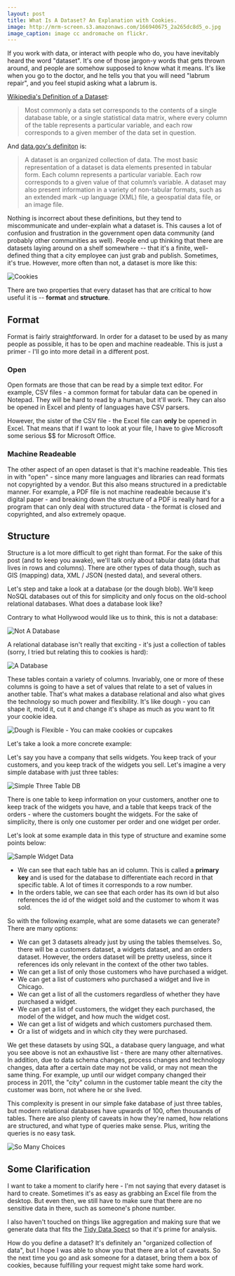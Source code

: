 ```yaml
---
layout: post
title: What Is A Dataset? An Explanation with Cookies.
image: http://mrm-screen.s3.amazonaws.com/166940675_2a265dc8d5_o.jpg
image_caption: image cc andromache on flickr.
---
```


If you work with data, or interact with people who do, you have inevitably heard the word "dataset".  It's one of those jargon-y words that gets thrown around, and people are somehow supposed to know what it means. It's like when you go to the doctor, and he tells you that you will need "labrum repair", and you feel stupid asking what a labrum is.  

[Wikipedia's Definition of a Dataset](https://en.wikipedia.org/wiki/Data_set):
> Most commonly a data set corresponds to the contents of a single 
> database table, or a single statistical data matrix, where every column 
> of the table represents a particular variable, and each row corresponds 
> to a given member of the data set in question.

And [data.gov's definiton](http://www.data.gov/glossary) is:
> A dataset is an organized collection of data. The most basic 
> representation of a dataset is data elements presented in tabular form. 
> Each column represents a particular variable. Each row corresponds to a 
> given value of that column’s variable. A dataset may also present 
> information in a variety of non-tabular formats, such as an extended mark
> -up language (XML) file, a geospatial data file, or an image file.


Nothing is incorrect about these definitions, but they tend to miscommunicate and under-explain what a dataset is. This causes a lot of confusion and frustration in the government open data community (and probably other communities as well). People end up thinking that there are datasets laying around on a shelf somewhere -- that it's a finite, well-defined thing that a city employee can just grab and publish.  Sometimes, it's true.  However, more often than not, a dataset is more like this:

![Cookies](http://take.ms/AZ3WU)

There are two properties that every dataset has that are critical to how useful it is -- **format** and **structure**.  

## Format
Format is fairly straightforward.  In order for a dataset to be used by as many people as possible, it has to be open and machine readeable. This is just a primer - I'll go into more detail in a different post. 

### Open
Open formats are those that can be read by a simple text editor.  For example, CSV files - a common format for tabular data can be opened in Notepad.  They will be hard to read by a human, but it'll work. They can also be opened in Excel and plenty of languages have CSV parsers.  

However, the sister of the CSV file - the Excel file can **only** be opened in Excel.  That means that if I want to look at your file, I have to give Microsoft some serious $$ for Microsoft Office.   

### Machine Readeable
The other aspect of an open dataset is that it's machine readeable.  This ties in with "open" - since many more languages and libraries can read formats not copyrighted by a vendor.  But this also means structured in a predictable manner.  For example, a PDF file is not machine readeable because it's digital paper - and breaking down the structure of a PDF is really hard for a program that can only deal with structured data - the format is closed and copyrighted, and also extremely opaque.

## Structure
Structure is a lot more difficult to get right than format. For the sake of this post (and to keep you awake), we'll talk only about tabular data (data that lives in rows and columns).  There are other types of data though, such as GIS (mapping) data, XML / JSON (nested data), and several others.  

Let's step and take a look at a database (or the dough blob).   We'll keep NoSQL databases out of this for simplicity and only focus on the old-school relational databases.  What does a database look like?

Contrary to what Hollywood would like us to think, this is not a database:

![Not A Database](https://c2.staticflickr.com/6/5142/5577388841_97e1280796_b.jpg")

A relational database isn't really that exciting - it's just a collection of tables (sorry, I tried but relating this to cookies is hard):

![A Database](http://take.ms/MkaCS)

These tables contain a variety of columns. Invariably, one or more of these columns is going to have a set of values that relate to a set of values in another table.  That's what makes a database relational and also what gives the technology so much power and flexibility.  It's like dough - you can shape it, mold it, cut it and change it's shape as much as you want to fit your cookie idea.  

![Dough is Flexible - You can make cookies or cupcakes](http://take.ms/9eaVo)

Let's take a look a more concrete example:  

Let's say you have a company that sells widgets.  You keep track of your customers, and you keep track of the widgets you sell.  Let's imagine a very simple database with just three tables:

![Simple Three Table DB](http://take.ms/y0Nyv)

There is one table to keep information on your customers, another one to keep track of the widgets you have, and a table that keeps track of the orders - where the customers bought the widgets. For the sake of simplicity, there is only one customer per order and one widget per order.  

Let's look at some example data in this type of structure and examine some points below: 

![Sample Widget Data](http://take.ms/OdQsB)

* We can see that each table has an id column. This is called a **primary key** and is used for the database to differentiate each record in that specific table.  A lot of times it corresponds to a row number.
* In the orders table, we can see that each order has its own id but also references the id of the widget sold and the customer to whom it was sold.  

So with the following example, what are some datasets we can generate?  There are many options:

* We can get 3 datasets already just by using the tables themselves. So, there will be a customers dataset, a widgets dataset, and an orders dataset. However, the orders dataset will be pretty useless, since it references ids only relevant in the context of the other two tables.  
* We can get a list of only those customers who have purchased a widget.  
* We can get a list of customers who purchased a widget and live in Chicago.  
* We can get a list of all the customers regardless of whether they have purchased a widget.  
* We can get a list of customers, the widget they each purchased, the model of the widget, and how much the widget cost.  
* We can get a list of widgets and which customers purchased them.  
* Or a list of widgets and in which city they were purchased.

We get these datasets by using SQL, a database query language, and what you see above is not an exhaustive list - there are many other alternatives.  In addition, due to data schema changes, process changes and technology changes, data after a certain date may not be valid, or may not mean the same thing.  For example, up until our widget company changed their process in 2011, the "city" column in the customer table meant the city the customer was born, not where he or she lived.  

This complexity is present in our simple fake database of just three tables, but modern relational databases have upwards of 100, often thousands of tables. There are also plenty of caveats in how they're named, how relations are structured, and what type of queries make sense. Plus, writing the queries is no easy task. 

![So Many Choices](http://take.ms/XDzwb) 

## Some Clarification
I want to take a moment to clarify here - I'm not saying that every dataset is hard to create.  Sometimes it's as easy as grabbing an Excel file from the desktop.  But even then, we still have to make sure that there are no sensitive data in there, such as someone's phone number.  

I also haven't touched on things like aggregation and making sure that we generate data that fits the [Tidy Data Spect](http://vita.had.co.nz/papers/tidy-data.pdf) so that it's prime for analysis.


How do you define a dataset?  It's definitely an "organized collection of data", but I hope I was able to show you that there are a lot of caveats.  So the next time you go and ask someone for a dataset, bring them a box of cookies, because fulfilling your request might take some hard work. 







